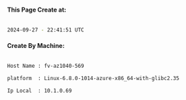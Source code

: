 
   
#### This Page Create at:

```bash

2024-09-27 - 22:41:51 UTC

```

#### Create By Machine:

```bash

Host Name : fv-az1040-569

platform  : Linux-6.8.0-1014-azure-x86_64-with-glibc2.35

Ip Local  : 10.1.0.69

```

